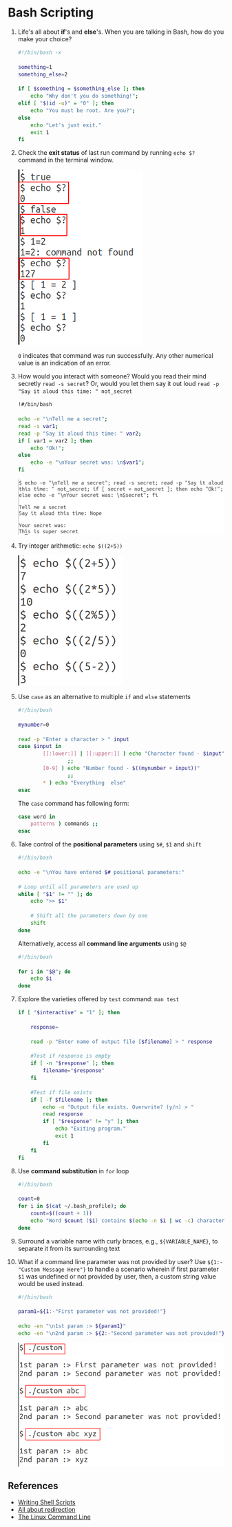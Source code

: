 # Bash Scripting

1. Life's all about **if**'s and **else**'s. When you are talking in Bash, how do you make your choice?

    ```bash
    #!/bin/bash -x

    something=1
    something_else=2

    if [ $something = $something_else ]; then
        echo "Why don't you do something!";
    elif [ "$(id -u)" = "0" ]; then
        echo "You must be root. Are you?";
    else
        echo "Let's just exit."
        exit 1
    fi
    ```

2. Check the **exit status** of last run command by running `echo $?` command in the terminal window.

   ![Exit status examples](../image/bash_scripting/1_exitStatus.png)

   `0` indicates that command was run successfully. Any other numerical value is an indication of an error.

3. How would you interact with someone? Would you read their mind secretly `read -s secret`? Or, would you let them say it out loud `read -p "Say it aloud this time: " not_secret`

    ```bash
    !#/bin/bash
    
    echo -e "\nTell me a secret";
    read -s var1;
    read -p "Say it aloud this time: " var2;
    if [ var1 = var2 ]; then
        echo "Ok!";
    else
        echo -e "\nYour secret was: \n$var1";
    fi
    ```

    ![Read inputs](../image/bash_scripting/2c_readInput.png)

4. Try integer arithmetic: `echo $((2+5))`

    ![Integer afrithmetic](../image/bash_scripting/4_integerArithmetic.png)

5. Use `case` as an alternative to multiple `if` and `else` statements

    ```bash
    #!/bin/bash
    
    mynumber=0

    read -p "Enter a character > " input
    case $input in
            [[:lower:]] | [[:upper:]] ) echo "Character found - $input"
                    ;;
            [0-9] ) echo "Number found - $((mynumber + input))"
                    ;;
            * ) echo "Everything  else"
    esac
    ```

    The `case` command has following form:

    ```bash
    case word in
        patterns ) commands ;;
    esac
    ```

6. Take control of the **positional parameters** using `$#`, `$1` and `shift`

    ```bash
    #!/bin/bash
    
    echo -e "\nYou have entered $# positional parameters:"

    # Loop until all parameters are used up
    while [ "$1" != "" ]; do
        echo ">> $1"

        # Shift all the parameters down by one
        shift
    done
    ```

    Alternatively, access all **command line arguments** using `$@`

    ```bash
    #!/bin/bash

    for i in "$@"; do
        echo $i
    done
    ```

7. Explore the varieties offered by `test` command: `man test`

    ```bash
    if [ "$interactive" = "1" ]; then

        response=

        read -p "Enter name of output file [$filename] > " response

        #Test if response is empty
        if [ -n "$response" ]; then
            filename="$response"
        fi

        #Test if file exists
        if [ -f $filename ]; then
            echo -n "Output file exists. Overwrite? (y/n) > "
            read response
            if [ "$response" != "y" ]; then
                echo "Exiting program."
                exit 1
            fi
        fi
    fi
    ```

8. Use **command substitution** in `for` loop

    ```bash
    #!/bin/bash

    count=0
    for i in $(cat ~/.bash_profile); do
        count=$((count + 1))
        echo "Word $count ($i) contains $(echo -n $i | wc -c) characters"
    done
    ```
9.  Surround a variable name with curly braces, e.g., `${VARIABLE_NAME}`, to separate it from its surrounding text

10. What if a command line parameter was not provided by user? Use `${1:-"Custom Message Here"}` to handle a scenario wherein if first parameter `$1` was undefined or not provided by user, then, a custom string value would be used instead.

    ```bash
    #!/bin/bash
    
    param1=${1:-"First parameter was not provided!"}

    echo -en "\n1st param :> ${param1}"
    echo -en "\n2nd param :> ${2:-"Second parameter was not provided!"}\n\n"
    ```

    ![Display custom message](../image/bash_scripting/3_customMessage.png)

## References

* [Writing Shell Scripts](http://linuxcommand.org/lc3_wss0010.php)
* [All about redirection](https://tldp.org/HOWTO/Bash-Prog-Intro-HOWTO-3.html)
* [The Linux Command Line](http://linuxcommand.org/tlcl.php)